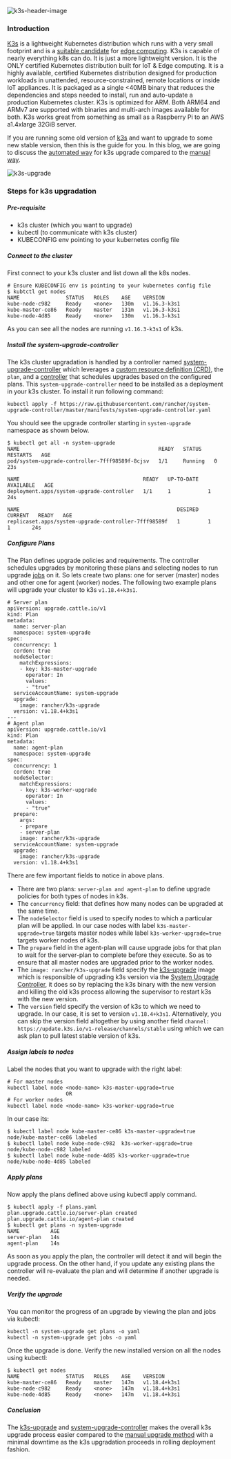 
![k3s-header-image](https://github.com/milindchawre/civo-k8s/raw/master/blog/k3s-upgrade/images/k3s-header-image.png)

### Introduction

[K3s](https://k3s.io/) is a lightweight Kubernetes distribution which runs with a very small footprint and is a [suitable candidate](https://rancher.com/blog/2019/why-k3s-is-the-future-of-k8s-at-the-edge/) for [edge computing](https://en.wikipedia.org/wiki/Edge_computing). K3s is capable of nearly everything k8s can do. It is just a more lightweight version. It is the ONLY certified Kubernetes distribution built for IoT & Edge computing. It is a highly available, certified Kubernetes distribution designed for production workloads in unattended, resource-constrained, remote locations or inside IoT appliances. It is packaged as a single <40MB binary that reduces the dependencies and steps needed to install, run and auto-update a production Kubernetes cluster. K3s is optimized for ARM. Both ARM64 and ARMv7 are supported with binaries and multi-arch images available for both. K3s works great from something as small as a Raspberry Pi to an AWS a1.4xlarge 32GiB server.

If you are running some old version of [k3s](https://k3s.io/) and want to upgrade to some new stable version, then this is the guide for you. In this blog, we are going to discuss the [automated way](https://rancher.com/docs/k3s/latest/en/upgrades/automated/) for k3s upgrade compared to the [manual way](https://rancher.com/docs/k3s/latest/en/upgrades/basic/).

![k3s-upgrade](https://github.com/milindchawre/civo-k8s/raw/master/blog/k3s-upgrade/images/k3s-upgrade.png)

### Steps for k3s upgradation

##### _Pre-requisite_

- k3s cluster (which you want to upgrade)
- kubectl (to communicate with k3s cluster)
- KUBECONFIG env pointing to your kubernetes config file

##### _Connect to the cluster_

First connect to your k3s cluster and list down all the k8s nodes.
```
# Ensure KUBECONFIG env is pointing to your kubernetes config file
$ kubtctl get nodes
NAME               STATUS   ROLES    AGE    VERSION
kube-node-c982     Ready    <none>   130m   v1.16.3-k3s1
kube-master-ce86   Ready    master   131m   v1.16.3-k3s1
kube-node-4d85     Ready    <none>   130m   v1.16.3-k3s1
```
As you can see all the nodes are running `v1.16.3-k3s1` of k3s.

##### _Install the system-upgrade-controller_

The k3s cluster upgradation is handled by a controller named [system-upgrade-controller](https://github.com/rancher/system-upgrade-controller) which leverages a [custom resource definition (CRD)](https://kubernetes.io/docs/concepts/extend-kubernetes/api-extension/custom-resources/#custom-resources), the `plan`, and a [controller](https://kubernetes.io/docs/concepts/architecture/controller/) that schedules upgrades based on the configured plans. This `system-upgrade-controller` need to be installed as a deployment in your k3s cluster. To install it run following command:
```
kubectl apply -f https://raw.githubusercontent.com/rancher/system-upgrade-controller/master/manifests/system-upgrade-controller.yaml
```
You should see the upgrade controller starting in `system-upgrade` namespace as shown below.
```
$ kubectl get all -n system-upgrade
NAME                                             READY   STATUS    RESTARTS   AGE
pod/system-upgrade-controller-7fff98589f-8cjsv   1/1     Running   0          23s

NAME                                        READY   UP-TO-DATE   AVAILABLE   AGE
deployment.apps/system-upgrade-controller   1/1     1            1           24s

NAME                                                   DESIRED   CURRENT   READY   AGE
replicaset.apps/system-upgrade-controller-7fff98589f   1         1         1       24s
```

##### _Configure Plans_

The Plan defines upgrade policies and requirements. The controller schedules upgrades by monitoring these plans and selecting nodes to run upgrade [jobs](https://kubernetes.io/docs/concepts/workloads/controllers/jobs-run-to-completion/) on it. So lets create two plans: one for server (master) nodes and other one for agent (worker) nodes. The following two example plans will upgrade your cluster to k3s `v1.18.4+k3s1`.
```
# Server plan
apiVersion: upgrade.cattle.io/v1
kind: Plan
metadata:
  name: server-plan
  namespace: system-upgrade
spec:
  concurrency: 1
  cordon: true
  nodeSelector:
    matchExpressions:
    - key: k3s-master-upgrade
      operator: In
      values:
      - "true"
  serviceAccountName: system-upgrade
  upgrade:
    image: rancher/k3s-upgrade
  version: v1.18.4+k3s1
---
# Agent plan
apiVersion: upgrade.cattle.io/v1
kind: Plan
metadata:
  name: agent-plan
  namespace: system-upgrade
spec:
  concurrency: 1
  cordon: true
  nodeSelector:
    matchExpressions:
    - key: k3s-worker-upgrade
      operator: In
      values:
      - "true"
  prepare:
    args:
    - prepare
    - server-plan
    image: rancher/k3s-upgrade
  serviceAccountName: system-upgrade
  upgrade:
    image: rancher/k3s-upgrade
  version: v1.18.4+k3s1
```
There are few important fields to notice in above plans.
- There are two plans: `server-plan and agent-plan` to define upgrade policies for both types of nodes in k3s.
- The `concurrency` field: that defines how many nodes can be upgraded at the same time.
- The `nodeSelector` field is used to specify nodes to which a particular plan will be applied. In our case nodes with label `k3s-master-upgrade=true` targets master nodes while label `k3s-worker-upgrade=true` targets worker nodes of k3s.
- The `prepare` field in the agent-plan will cause upgrade jobs for that plan to wait for the server-plan to complete before they execute. So as to ensure that all master nodes are upgraded prior to the worker nodes.
- The `image: rancher/k3s-upgrade` field specify the [k3s-upgrade](https://github.com/rancher/k3s-upgrade) image which is responsible of upgrading k3s version via the [System Upgrade Controller](https://github.com/rancher/system-upgrade-controller), it does so by replacing the k3s binary with the new version and killing the old k3s process allowing the supervisor to restart k3s with the new version.
- The `version` field specify the version of k3s to which we need to upgrade. In our case, it is set to version `v1.18.4+k3s1`. Alternatively, you can skip the version field altogether by using another field `channel: https://update.k3s.io/v1-release/channels/stable` using which we can ask plan to pull latest stable version of k3s.

##### _Assign labels to nodes_

Label the nodes that you want to upgrade with the right label:
```
# For master nodes
kubectl label node <node-name> k3s-master-upgrade=true
                   OR
# For worker nodes
kubectl label node <node-name> k3s-worker-upgrade=true
```
In our case its:
```
$ kubectl label node kube-master-ce86 k3s-master-upgrade=true
node/kube-master-ce86 labeled
$ kubectl label node kube-node-c982  k3s-worker-upgrade=true
node/kube-node-c982 labeled
$ kubectl label node kube-node-4d85 k3s-worker-upgrade=true
node/kube-node-4d85 labeled
```

##### _Apply plans_

Now apply the plans defined above using kubectl apply command. 
```
$ kubectl apply -f plans.yaml
plan.upgrade.cattle.io/server-plan created
plan.upgrade.cattle.io/agent-plan created
$ kubectl get plans -n system-upgrade
NAME          AGE
server-plan   14s
agent-plan    14s
```
As soon as you apply the plan, the controller will detect it and will begin the upgrade process. On the other hand, if you update any existing plans the controller will re-evaluate the plan and will determine if another upgrade is needed.

##### _Verify the upgrade_

You can monitor the progress of an upgrade by viewing the plan and jobs via kubectl:
```
kubectl -n system-upgrade get plans -o yaml
kubectl -n system-upgrade get jobs -o yaml
```
Once the upgrade is done. Verify the new installed version on all the nodes using kubectl:
```
$ kubectl get nodes
NAME               STATUS   ROLES    AGE    VERSION
kube-master-ce86   Ready    master   147m   v1.18.4+k3s1
kube-node-c982     Ready    <none>   147m   v1.18.4+k3s1
kube-node-4d85     Ready    <none>   147m   v1.18.4+k3s1
```

##### _Conclusion_

The [k3s-upgrade](https://github.com/rancher/k3s-upgrade) and [system-upgrade-controller](https://github.com/rancher/system-upgrade-controller) makes the overall k3s upgrade process easier compared to the [manual upgrade method](https://rancher.com/docs/k3s/latest/en/upgrades/basic/) with a minimal downtime as the k3s upgradation proceeds in rolling deployment fashion.
